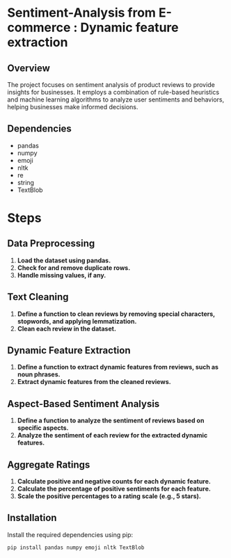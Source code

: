 # Sentiment-Analysis from E-commerce : Dynamic feature extraction

## Overview
The project focuses on sentiment analysis of product reviews to provide insights for businesses. It employs a combination of rule-based heuristics and machine learning algorithms to analyze user sentiments and behaviors, helping businesses make informed decisions.

## Dependencies
- pandas
- numpy
- emoji
- nltk
- re
- string
- TextBlob
# Steps

## Data Preprocessing
1. **Load the dataset using pandas.**
2. **Check for and remove duplicate rows.**
3. **Handle missing values, if any.**

## Text Cleaning
1. **Define a function to clean reviews by removing special characters, stopwords, and applying lemmatization.**
2. **Clean each review in the dataset.**

## Dynamic Feature Extraction
1. **Define a function to extract dynamic features from reviews, such as noun phrases.**
2. **Extract dynamic features from the cleaned reviews.**

## Aspect-Based Sentiment Analysis
1. **Define a function to analyze the sentiment of reviews based on specific aspects.**
2. **Analyze the sentiment of each review for the extracted dynamic features.**

## Aggregate Ratings
1. **Calculate positive and negative counts for each dynamic feature.**
2. **Calculate the percentage of positive sentiments for each feature.**
3. **Scale the positive percentages to a rating scale (e.g., 5 stars).**




## Installation
Install the required dependencies using pip:
```bash
pip install pandas numpy emoji nltk TextBlob



